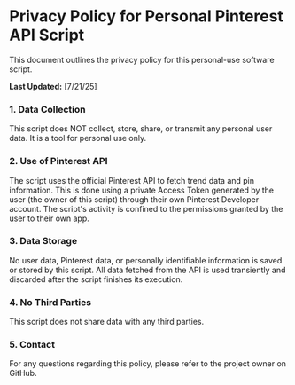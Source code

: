 # Privacy Policy for Personal Pinterest API Script

This document outlines the privacy policy for this personal-use software script.

**Last Updated:** [7/21/25]

### 1. Data Collection

This script does NOT collect, store, share, or transmit any personal user data. It is a tool for personal use only.

### 2. Use of Pinterest API

The script uses the official Pinterest API to fetch trend data and pin information. This is done using a private Access Token generated by the user (the owner of this script) through their own Pinterest Developer account. The script's activity is confined to the permissions granted by the user to their own app.

### 3. Data Storage

No user data, Pinterest data, or personally identifiable information is saved or stored by this script. All data fetched from the API is used transiently and discarded after the script finishes its execution.

### 4. No Third Parties

This script does not share data with any third parties.

### 5. Contact

For any questions regarding this policy, please refer to the project owner on GitHub.
